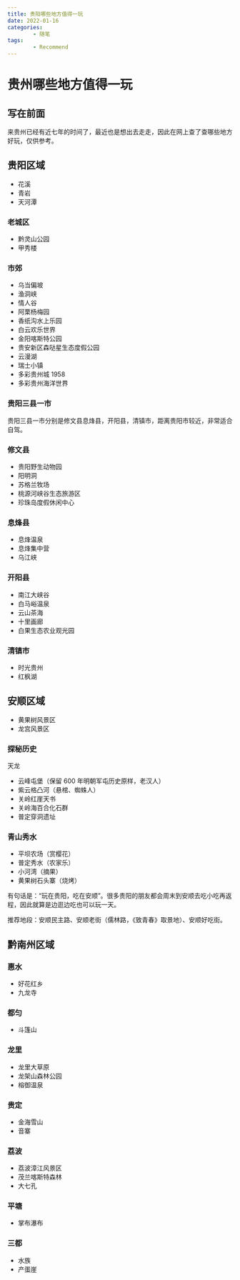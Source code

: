 ```yaml
---
title: 贵阳哪些地方值得一玩
date: 2022-01-16
categories:
        - 随笔
tags:
        - Recommend
---
```


# 贵州哪些地方值得一玩

## 写在前面

来贵州已经有近七年的时间了，最近也是想出去走走，因此在网上查了查哪些地方好玩，仅供参考。

## 贵阳区域

- 花溪
- 青岩
- 天河潭

### 老城区

- 黔灵山公园
- 甲秀楼

### 市郊

- 乌当偏坡
- 渔洞峡
- 情人谷
- 阿栗杨梅园
- 香纸沟水上乐园
- 白云欢乐世界
- 金阳喀斯特公园
- 贵安新区森哒星生态度假公园
- 云漫湖
- 瑞士小镇
- 多彩贵州城 1958
- 多彩贵州海洋世界

### 贵阳三县一市

贵阳三县一市分别是修文县息烽县，开阳县，清镇市，距离贵阳市较近，非常适合自驾。

### 修文县

- 贵阳野生动物园
- 阳明洞
- 苏格兰牧场
- 桃源河峡谷生态旅游区
- 珍珠岛度假休闲中心

### 息烽县

- 息烽温泉
- 息烽集中营
- 乌江峡

### 开阳县

- 南江大峡谷
- 白马峪温泉
- 云山茶海
- 十里画廊
- 白果生态农业观光园

### 清镇市

- 时光贵州
- 红枫湖

## 安顺区域

- 黄果树风景区
- 龙宫风景区

### 探秘历史

天龙

- 云峰屯堡（保留 600 年明朝军屯历史原样，老汉人）
- 紫云格凸河（悬棺、蜘蛛人）
- 关岭红崖天书
- 关岭海百合化石群
- 普定穿洞遗址

### 青山秀水

- 平坝农场（赏樱花）
- 普定秀水（农家乐）
- 小河湾（摘果）
- 黄果树石头寨（烧烤）

有句话是：“玩在贵阳，吃在安顺”。很多贵阳的朋友都会周末到安顺去吃小吃再返程，因此就算是边逛边吃也可以玩一天。

推荐地段：安顺民主路、安顺老街（儒林路，《致青春》取景地）、安顺好吃街。

## 黔南州区域

### 惠水

- 好花红乡
- 九龙寺

### 都匀

- 斗篷山

### 龙里

- 龙里大草原
- 龙架山森林公园
- 榕御温泉

### 贵定

- 金海雪山
- 音寨

### 荔波

- 荔波漳江风景区
- 茂兰喀斯特森林
- 大七孔

### 平塘

- 掌布瀑布

### 三都

- 水族
- 产蛋崖
